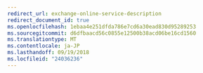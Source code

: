 ```yaml
---
redirect_url: exchange-online-service-description
redirect_document_id: true
ms.openlocfilehash: 1ebaa4e251dfda786e7cd6a30ead830d95289253
ms.sourcegitcommit: d6dfbaacd56c0855e12500b38acd06be16cd1560
ms.translationtype: MT
ms.contentlocale: ja-JP
ms.lasthandoff: 09/19/2018
ms.locfileid: "24036236"
---
```

